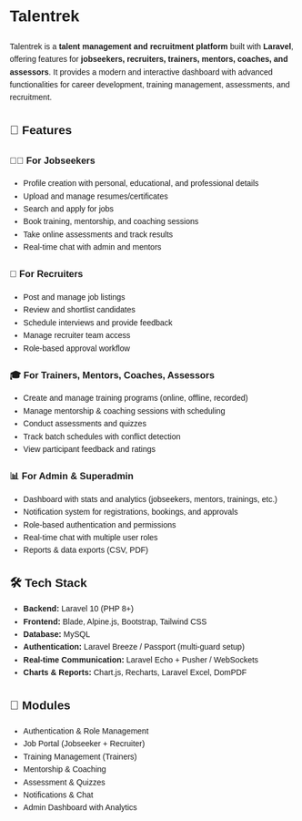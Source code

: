 <!DOCTYPE html>
<html lang="en">
<head>
  <meta charset="UTF-8">
  <meta name="viewport" content="width=device-width, initial-scale=1.0">
  <title>Talentrek - README</title>
</head>
<body style="font-family: Arial, sans-serif; line-height: 1.6; margin: 20px;">

  <h1>Talentrek</h1>
  <p>
    Talentrek is a <strong>talent management and recruitment platform</strong> built with <strong>Laravel</strong>, offering 
    features for <strong>jobseekers, recruiters, trainers, mentors, coaches, and assessors</strong>. It provides a modern and 
    interactive dashboard with advanced functionalities for career development, training management, assessments, and recruitment.
  </p>

  <h2>🚀 Features</h2>

  <h3>👨‍💼 For Jobseekers</h3>
  <ul>
    <li>Profile creation with personal, educational, and professional details</li>
    <li>Upload and manage resumes/certificates</li>
    <li>Search and apply for jobs</li>
    <li>Book training, mentorship, and coaching sessions</li>
    <li>Take online assessments and track results</li>
    <li>Real-time chat with admin and mentors</li>
  </ul>

  <h3>🏢 For Recruiters</h3>
  <ul>
    <li>Post and manage job listings</li>
    <li>Review and shortlist candidates</li>
    <li>Schedule interviews and provide feedback</li>
    <li>Manage recruiter team access</li>
    <li>Role-based approval workflow</li>
  </ul>

  <h3>🎓 For Trainers, Mentors, Coaches, Assessors</h3>
  <ul>
    <li>Create and manage training programs (online, offline, recorded)</li>
    <li>Manage mentorship &amp; coaching sessions with scheduling</li>
    <li>Conduct assessments and quizzes</li>
    <li>Track batch schedules with conflict detection</li>
    <li>View participant feedback and ratings</li>
  </ul>

  <h3>📊 For Admin &amp; Superadmin</h3>
  <ul>
    <li>Dashboard with stats and analytics (jobseekers, mentors, trainings, etc.)</li>
    <li>Notification system for registrations, bookings, and approvals</li>
    <li>Role-based authentication and permissions</li>
    <li>Real-time chat with multiple user roles</li>
    <li>Reports &amp; data exports (CSV, PDF)</li>
  </ul>

  <h2>🛠️ Tech Stack</h2>
  <ul>
    <li><strong>Backend:</strong> Laravel 10 (PHP 8+)</li>
    <li><strong>Frontend:</strong> Blade, Alpine.js, Bootstrap, Tailwind CSS</li>
    <li><strong>Database:</strong> MySQL</li>
    <li><strong>Authentication:</strong> Laravel Breeze / Passport (multi-guard setup)</li>
    <li><strong>Real-time Communication:</strong> Laravel Echo + Pusher / WebSockets</li>
    <li><strong>Charts &amp; Reports:</strong> Chart.js, Recharts, Laravel Excel, DomPDF</li>
  </ul>

  <h2>📂 Modules</h2>
  <ul>
    <li>Authentication &amp; Role Management</li>
    <li>Job Portal (Jobseeker + Recruiter)</li>
    <li>Training Management (Trainers)</li>
    <li>Mentorship &amp; Coaching</li>
    <li>Assessment &amp; Quizzes</li>
    <li>Notifications &amp; Chat</li>
    <li>Admin Dashboard with Analytics</li>
  </ul>

</body>
</html>
